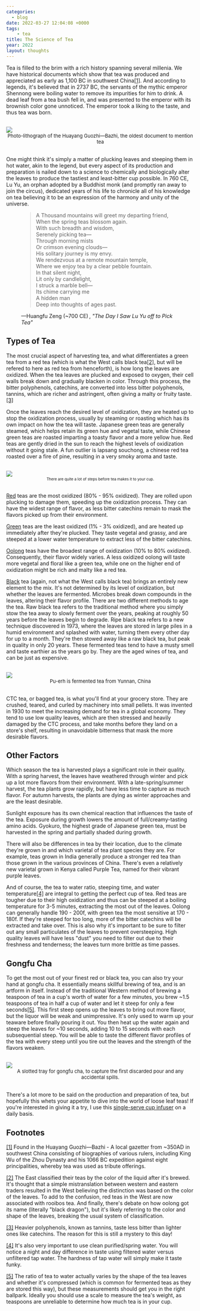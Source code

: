 ```yaml
---
categories:
  - blog
date: 2022-03-27 12:04:08 +0000
tags:
	- tea
title: The Science of Tea
year: 2022
layout: thoughts
---
```


Tea is filled to the brim with a rich history spanning several millenia. We have historical documents which show that tea was produced and appreciated as early as 1,100 BC in southwest China<a href="#ref1" class="footnote-link">[1]</a>. And according to legends, it's believed that in 2737 BC, the servants of the mythic emperor Shennong were boiling water to remove its impurities for him to drink. A dead leaf from a tea bush fell in, and was presented to the emperor with its brownish color gone unnoticed. The emperor took a liking to the taste, and thus tea was born.

<p style="text-align: center; padding: 16px 0px;"><a target="_blank" href="/imgs/lithograph.jpg"><img src='/imgs/lithograph.jpg' style='display:block; margin: 0 auto;' /></a><span style="font-size: small;">Photo-lithograph of the Huayang Guozhi—Bazhi, the oldest document to mention tea</span></p>

One might think it's simply a matter of plucking leaves and steeping them in hot water, akin to the legend, but every aspect of its production and preparation is nailed down to a science to chemically and biologically alter the leaves to produce the tastiest and least-bitter cup possible. In 760 CE, Lu Yu, an orphan adopted by a Buddhist monk (and promptly ran away to join the circus), dedicated years of his life to chronicle all of his knowledge on tea believing it to be an expression of the harmony and unity of the universe.

<figure>
<blockquote>A Thousand mountains will greet my departing friend,<br />
When the spring teas blossom again. <br />
With such breadth and wisdom,  <br />
Serenely picking tea—  <br />
Through morning mists  <br />
Or crimson evening clouds—  <br />
His solitary journey is my envy.  <br />
We rendezvous at a remote mountain temple, <br />
Where we enjoy tea by a clear pebble fountain.  <br />
In that silent night,  <br />
Lit only by candlelight,  <br />
I struck a marble bell—  <br />
Its chime carrying me  <br />
A hidden man  <br />
Deep into thoughts of ages past.</blockquote>
<figcaption>—Huangfu Zeng (~700 CE) , <cite>"The Day I Saw Lu Yu off to Pick Tea"</cite></figcaption>
</figure>

## Types of Tea

The most crucial aspect of harvesting tea, and what differentiates a green tea from a red tea (which is what the West calls black tea<a href="#ref2" class="footnote-link">[2]</a>, but will be refered to here as red tea from henceforth), is how long the leaves are oxidized. When the tea leaves are plucked and exposed to oxygen, their cell walls break down and gradually blacken in color. Through this process, the bitter polyphenols, catechins, are converted into less bitter polyphenols, tannins, which are richer and astringent, often giving a malty or fruity taste.<a href="#ref3" class="footnote-link">[3]</a>

Once the leaves reach the desired level of oxidization, they are heated up to stop the oxidization process, usually by steaming or roasting which has its own impact on how the tea will taste. Japanese green teas are generally steamed, which helps retain its green hue and vegetal taste, while Chinese green teas are roasted imparting a toasty flavor and a more yellow hue. Red teas are gently dried in the sun to reach the highest levels of oxidization without it going stale. A fun outlier is lapsang souchong, a chinese red tea roasted over a fire of pine, resulting in a very smoky aroma and taste.

<p style="text-align: center; padding: 16px 0px;"><a target="_blank" href="/imgs/tea_process.png"><img src='/imgs/tea_process.png' style='display:block; margin: 0 auto;' /></a><span style="font-size: x-small;">There are quite a lot of steps before tea makes it to your cup.</span></p>

<p><a target="_blank" rel="noopener noreferrer" href="https://wendigotea.com/products/bigfoot-tea">Red</a> teas are the most oxidized (80% - 95% oxidized). They are rolled upon plucking to damage them, speeding up the oxidization process. They can have the widest range of flavor, as less bitter catechins remain to mask the flavors picked up from their environment.</p>

<p><a target="_blank" rel="noopener noreferrer" href="https://wendigotea.com/products/wendigo-green-tea">Green</a> teas are the least oxidized (1% - 3% oxidized), and are heated up immediately after they're plucked. They taste vegetal and grassy, and are steeped at a lower water temperature to extract less of the bitter catechins.</p>

<p><a target="_blank" rel="noopener noreferrer" href="https://wendigotea.com/products/king-dragon-oolong">Oolong</a> teas have the broadest range of oxidization (10% to 80% oxidized). Consequently, their flavor widely varies. A less oxidized oolong will taste more vegetal and floral like a green tea, while one on the higher end of oxidization might be rich and malty like a red tea.</p>

<a target="_blank" rel="noopener noreferrer" href="https://wendigotea.com/products/skunk-ape-aged-oolong">Black</a> tea (again, not what the West calls black tea) brings an entirely new element to the mix. It's not determined by its level of oxidization, but whether the leaves are fermented. Microbes break down compounds in the leaves, altering their flavor profile. There are two different methods to age the tea. Raw black tea refers to the traditional method where you simply stow the tea away to slowly ferment over the years, peaking at roughly 50 years before the leaves begin to degrade. Ripe black tea refers to a new technique discovered in 1973, where the leaves are stored in large piles in a humid environment and splashed with water, turning them every other day for up to a month. They're then stowed away like a raw black tea, but peak in quality in only 20 years. These fermented teas tend to have a musty smell and taste earthier as the years go by. They are the aged wines of tea, and can be just as expensive.

<p style="text-align: center; padding: 16px 0px;"><a target="_blank" href="/imgs/black_tea.png"><img src='/imgs/black_tea.png' style='display:block; margin: 0 auto;' /></a><span style="font-size: small;">Pu-erh is fermented tea from Yunnan, China</span></p>

CTC tea, or bagged tea, is what you'll find at your grocery store. They are crushed, teared, and curled by machinery into small pellets. It was invented in 1930 to meet the increasing demand for tea in a global economy. They tend to use low quality leaves, which are then stressed and heavily damaged by the CTC process, and take months before they land on a store's shelf, resulting in unavoidable bitterness that mask the more desirable flavors.

## Other Factors

Which season the tea is harvested plays a significant role in their quality. With a spring harvest, the leaves have weathered through winter and pick up a lot more flavors from their environment. With a late-spring/summer harvest, the tea plants grow rapidly, but have less time to capture as much flavor. For autumn harvests, the plants are dying as winter approaches and are the least desirable.

Sunlight exposure has its own chemical reaction that influences the taste of the tea. Exposure during growth lowers the amount of full/creamy-tasting amino acids. Gyokuro, the highest grade of Japanese green tea, must be harvested in the spring and partially shaded during growth.

There will also be differences in tea by their location, due to the climate they're grown in and which varietal of tea plant species they are. For example, teas grown in India generally produce a stronger red tea than those grown in the various provinces of China. There's even a relatively new varietal grown in Kenya called Purple Tea, named for their vibrant purple leaves.

And of course, the tea to water ratio, steeping time, and water temperature<a href="#ref4" class="footnote-link">[4]</a> are integral to getting the perfect cup of tea. Red teas are tougher due to their high oxidization and thus can be steeped at a boiling temperature for 3-5 minutes, extracting the most out of the leaves. Oolong can generally handle 190 - 200f, with green tea the most sensitive at 170 - 180f. If they're steeped for too long, more of the bitter catechins will be extracted and take over. This is also why it's important to be sure to filter out any small particulates of the leaves to prevent oversteeping. High quality leaves will have less "dust" you need to filter out due to their freshness and tenderness; the leaves turn more brittle as time passes.

## Gongfu Cha

To get the most out of your finest red or black tea, you can also try your hand at gongfu cha. It essentially means skillful brewing of tea, and is an artform in itself. Instead of the traditional Western method of brewing a teaspoon of tea in a cup's worth of water for a few minutes, you brew ~1.5 teaspoons of tea in half a cup of water and let it steep for only a few seconds<a href="#ref5" class="footnote-link">[5]</a>. This first steep opens up the leaves to bring out more flavor, but the liquor will be weak and unimpressive. It's only used to warm up your teaware before finally pouring it out. You then heat up the water again and steep the leaves for ~10 seconds, adding 10 to 15 seconds with each subsequential steep. You will be able to taste the different flavor profiles of the tea with every steep until you tire out the leaves and the strength of the flavors weaken.

<p style="text-align: center; padding: 16px 0px;"><a target="_blank" href="/imgs/gongfu.png"><img src='/imgs/gongfu.png' style='display:block; margin: 0 auto;' /></a><span style="font-size: small;">A slotted tray for gongfu cha, to capture the first discarded pour and any accidental spills.</span></p>

There's a lot more to be said on the production and preparation of tea, but hopefully this whets your appetite to dive into the world of loose leaf teas! If you're interested in giving it a try, I use this <a target="_blank" rel="noopener noreferrer" href="https://wendigotea.com/collections/teaware/products/lucidity-brew-in-cup-with-stainless-infuser-lid-12-oz">single-serve cup infuser</a> on a daily basis.

## Footnotes

<p class="footnote"><a href="#" id="ref1" class="footnote-link">[1]</a> Found in the Huayang Guozhi—Bazhi - A local gazetter from ~350AD in southwest China consisting of biographies of various rulers, including King Wu of the Zhou Dynasty and his 1066 BC expedition against eight principalities, whereby tea was used as tribute offerings.</p>

<p class="footnote"><a href="#" id="ref2" class="footnote-link">[2]</a> The East classified their teas by the color of the liquid after it's brewed. It's thought that a simple mistranslation between western and eastern traders resulted in the West believing the distinction was based on the color of the leaves. To add to the confusion, red teas in the West are now associated with rooibos tea. And finally, there's debate on how oolong got its name (literally "black dragon"), but it's likely referring to the color and shape of the leaves, breaking the usual system of classification.</p>

<p class="footnote"><a href="#" id="ref3" class="footnote-link">[3]</a> Heavier polyphenols, known as tannins, taste less bitter than lighter ones like catechins. The reason for this is still a mystery to this day!</p>

<p class="footnote"><a href="#" id="ref4" class="footnote-link">[4]</a> It's also very important to use clean purified/spring water. You will notice a night and day difference in taste using filtered water versus unfiltered tap water. The hardness of tap water will simply make it taste funky.</p>

<p class="footnote"><a href="#" id="ref5" class="footnote-link">[5]</a> The ratio of tea to water actually varies by the shape of the tea leaves and whether it's compressed (which is common for fermented teas as they are stored this way), but these measurements should get you in the right ballpark. Ideally you should use a scale to measure the tea's weight, as teaspoons are unreliable to determine how much tea is in your cup.</p>

